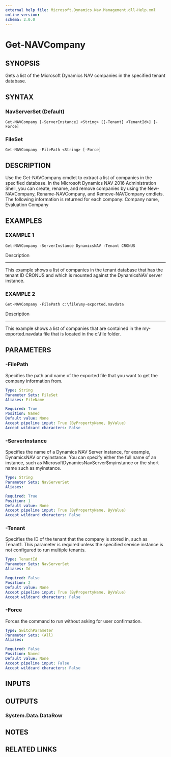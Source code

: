 ```yaml
---
external help file: Microsoft.Dynamics.Nav.Management.dll-Help.xml
online version: 
schema: 2.0.0
---
```


# Get-NAVCompany

## SYNOPSIS
Gets a list of the Microsoft Dynamics NAV companies in the specified tenant database.

## SYNTAX

### NavServerSet (Default)
```
Get-NAVCompany [-ServerInstance] <String> [[-Tenant] <TenantId>] [-Force]
```

### FileSet
```
Get-NAVCompany -FilePath <String> [-Force]
```

## DESCRIPTION
Use the Get-NAVCompany cmdlet to extract a list of companies in the specified database.
In the Microsoft Dynamics NAV 2016 Administration Shell, you can create, rename, and remove companies by using the New-NAVCompany, Rename-NAVCompany, and Remove-NAVCompany cmdlets.
The following information is returned for each company:
Company name, Evaluation Company

## EXAMPLES

### EXAMPLE 1
```
Get-NAVCompany -ServerInstance DynamicsNAV -Tenant CRONUS
```

Description

-----------

This example shows a list of companies in the tenant database that has the tenant ID CRONUS and which is mounted against the DynamicsNAV server instance.

### EXAMPLE 2
```
Get-NAVCompany -FilePath c:\file\my-exported.navdata
```

Description

-----------

This example shows a list of companies that are contained in the my-exported.navdata file that is located in the c:\file folder.

## PARAMETERS

### -FilePath
Specifies the path and name of the exported file that you want to get the company information from.

```yaml
Type: String
Parameter Sets: FileSet
Aliases: FileName

Required: True
Position: Named
Default value: None
Accept pipeline input: True (ByPropertyName, ByValue)
Accept wildcard characters: False
```

### -ServerInstance
Specifies the name of a Dynamics NAV Server instance, for example, DynamicsNAV or myinstance.
You can specify either the full name of an instance, such as MicrosoftDynamicsNavServer$myinstance or the short name such as myinstance.

```yaml
Type: String
Parameter Sets: NavServerSet
Aliases: 

Required: True
Position: 1
Default value: None
Accept pipeline input: True (ByPropertyName, ByValue)
Accept wildcard characters: False
```

### -Tenant
Specifies the ID of the tenant that the company is stored in, such as Tenant1.
This parameter is required unless the specified service instance is not configured to run multiple tenants.

```yaml
Type: TenantId
Parameter Sets: NavServerSet
Aliases: Id

Required: False
Position: 2
Default value: None
Accept pipeline input: True (ByPropertyName, ByValue)
Accept wildcard characters: False
```

### -Force
Forces the command to run without asking for user confirmation.

```yaml
Type: SwitchParameter
Parameter Sets: (All)
Aliases: 

Required: False
Position: Named
Default value: None
Accept pipeline input: False
Accept wildcard characters: False
```

## INPUTS

## OUTPUTS

### System.Data.DataRow

## NOTES
## RELATED LINKS

